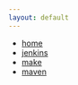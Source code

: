 ```yaml
---
layout: default
---
```

- [home](/index.md)
- [jenkins](/build-jenkins.md)
- [make](build-make.md)
- [maven](/build-maven.md)
